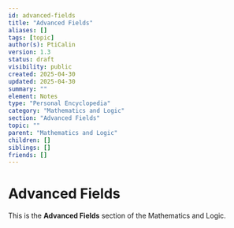```yaml
---
id: advanced-fields
title: "Advanced Fields"
aliases: []
tags: [topic]
author(s): PtiCalin
version: 1.3
status: draft
visibility: public
created: 2025-04-30
updated: 2025-04-30
summary: ""
element: Notes
type: "Personal Encyclopedia"
category: "Mathematics and Logic"
section: "Advanced Fields"
topic: ""
parent: "Mathematics and Logic"
children: []
siblings: []
friends: []
---
```

# Advanced Fields

This is the **Advanced Fields** section of the Mathematics and Logic.
